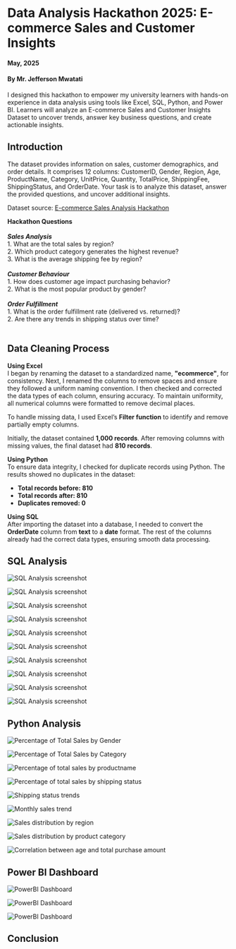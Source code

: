 # Data Analysis Hackathon 2025: E-commerce Sales and Customer Insights

#### **May, 2025** 
#### **By Mr. Jefferson Mwatati**
I designed this hackathon to empower my university learners with hands-on experience in data analysis using tools like Excel, SQL, Python, and Power BI. Learners will analyze an E-commerce Sales and Customer Insights Dataset to uncover trends, answer key business questions, and create actionable insights.

## Introduction
The dataset provides information on sales, customer demographics, and order details. It comprises 12 columns: CustomerID, Gender, Region, Age, ProductName, Category, UnitPrice, Quantity, TotalPrice, ShippingFee, ShippingStatus, and OrderDate. Your task is to analyze this dataset, answer the provided questions, and uncover additional insights.

Dataset source: [E-commerce Sales Analysis Hackathon](https://github.com/jeffersonmwatati/E-commerce-Sales-Analysis-Hackathon/blob/64527b0963ecab250ac30d546b2417a0cdfe6f42/raw-dataset-e-commerce-sales-and-customer-insights-dataset.csv)

**Hackathon Questions**<br/>
 <br/>
***Sales Analysis***<br/>
    1. What are the total sales by region?<br/>
    2. Which product category generates the highest revenue?<br/>
    3. What is the average shipping fee by region?<br/>
    <br/>
***Customer Behaviour***<br/>
    1. How does customer age impact purchasing behavior?<br/>
    2. What is the most popular product by gender?<br/>
    <br/>
***Order Fulfillment***<br/>
    1. What is the order fulfillment rate (delivered vs. returned)?<br/>
    2. Are there any trends in shipping status over time?<br/>
    <br/>

## Data Cleaning Process
**Using Excel** <br/>
I began by renaming the dataset to a standardized name, **"ecommerce"**, for consistency. Next, I renamed the columns to remove spaces and ensure they followed a uniform naming convention. I then checked and corrected the data types of each column, ensuring accuracy. To maintain uniformity, all numerical columns were formatted to remove decimal places.

To handle missing data, I used Excel’s **Filter function** to identify and remove partially empty columns. 

Initially, the dataset contained **1,000 records**. After removing columns with missing values, the final dataset had **810 records**.

**Using Python** <br/>
To ensure data integrity, I checked for duplicate records using Python. The results showed no duplicates in the dataset:
  - **Total records before: 810**
  - **Total records after: 810**
  - **Duplicates removed: 0**

**Using SQL** <br/>
After importing the dataset into a database, I needed to convert the **OrderDate** column from **text** to a **date** format. The rest of the columns already had the correct data types, ensuring smooth data processing.


## SQL Analysis
<p align="left"> <img src="img/01HighestLowestRevenueCategories.PNG" alt="SQL Analysis screenshot"> </p>

<p align="left"> <img src="img/02YoungestOldestCustomerAge.PNG" alt="SQL Analysis screenshot"> </p>

<p align="left"> <img src="img/03AverageOrderValuebyAgeGroup.PNG" alt="SQL Analysis screenshot"> </p>

<p align="left"> <img src="img/04NumberofPurchasesbyAgeGroup.PNG" alt="SQL Analysis screenshot"> </p>

<p align="left"> <img src="img/05PurchaseDistributionbyAgeGroupandCategory.PNG" alt="SQL Analysis screenshot"> </p>

<p align="left"> <img src="img/06ProductPurchasesbyGender.PNG" alt="SQL Analysis screenshot"> </p>

<p align="left"> <img src="img/07TopPurchasedProductbyGender.PNG" alt="SQL Analysis screenshot"> </p>

<p align="left"> <img src="img/08OrderFulfillmentDeliveryPerformanceAnalysis.PNG" alt="SQL Analysis screenshot"> </p>

<p align="left"> <img src="img/09MostExpensiveCheapestProducts.PNG" alt="SQL Analysis screenshot"> </p>

<p align="left"> <img src="img/10TotalProductsCategoriesOverview.PNG" alt="SQL Analysis screenshot"> </p>




## Python Analysis

<p align="left"> <img src="img/percentageoftotalsalesbygender.PNG" alt="Percentage of Total Sales by Gender"> </p>

<p align="left"> <img src="img/percentageoftotalsalesbycategory.PNG" alt="Percentage of Total Sales by Category"> </p>

<p align="left"> <img src="img/percentageoftotalsalesbyproductname.PNG" alt="Percentage of total sales by productname"> </p>

<p align="left"> <img src="img/percentageoftotalsalesbyshippingstatus.PNG" alt="Percentage of total sales by shipping status"> </p>

<p align="left"> <img src="img/shippingstatustrends.PNG" alt="Shipping status trends"> </p>

<p align="left"> <img src="img/monthlysalestrend.PNG" alt="Monthly sales trend"> </p>

<p align="left"> <img src="img/salesdistributionbyregion.PNG" alt="Sales distribution by region"> </p>

<p align="left"> <img src="img/salesdistributionbyproductcategory.PNG" alt="Sales distribution by product category"> </p>

<p align="left"> <img src="img/correlationbetweenageandtotalpurchaseamount.PNG" alt="Correlation between age and total purchase amount"> </p>





## Power BI Dashboard

<p align="left"> <img src="img/PowerBI-Dashboard02.PNG" alt="PowerBI Dashboard"> </p>

<p align="left"> <img src="img/PowerBI-Dashboard03.PNG" alt="PowerBI Dashboard"> </p>

<p align="left"> <img src="img/PowerBI-Dashboard04.PNG" alt="PowerBI Dashboard"> </p>

## Conclusion


